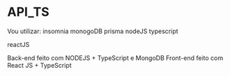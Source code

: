 # API_TS
Vou utilizar:
insomnia
monogoDB
prisma
nodeJS
typescript

reactJS


Back-end feito com NODEJS + TypeScript e MongoDB
Front-end feito com React JS + TypeScript
